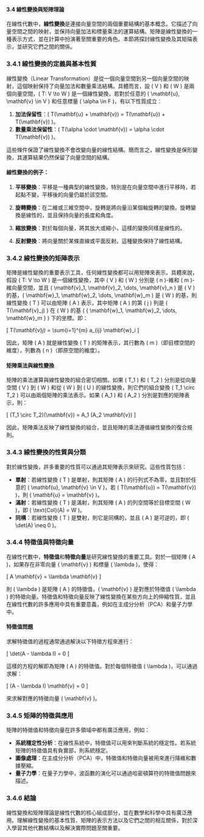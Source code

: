 #### 3.4 線性變換與矩陣理論

在線性代數中，**線性變換**是連接向量空間的兩個重要結構的基本概念。它描述了向量空間之間的映射，並保持向量加法和標量乘法的運算結構。矩陣是線性變換的一種表示方式，並在計算中扮演著至關重要的角色。本節將探討線性變換及其矩陯表示，並研究它們之間的關係。

### 3.4.1 線性變換的定義與基本性質

線性變換（Linear Transformation）是從一個向量空間到另一個向量空間的映射，這個映射保持了向量加法和數量乘法結構。具體而言，設 \( V \) 和 \( W \) 是兩個向量空間，\( T: V \to W \) 是一個線性變換，若對於任意的 \( \mathbf{u}, \mathbf{v} \in V \) 和任意標量 \( \alpha \in F \)，有以下性質成立：

1. **加法保留性**：\( T(\mathbf{u} + \mathbf{v}) = T(\mathbf{u}) + T(\mathbf{v}) \)。
2. **數量乘法保留性**：\( T(\alpha \cdot \mathbf{v}) = \alpha \cdot T(\mathbf{v}) \)。

這些條件保證了線性變換不會改變向量的線性結構。簡而言之，線性變換是保形變換，其運算結果仍然保留了向量空間的結構。

#### 線性變換的例子：

1. **平移變換**：平移是一種典型的線性變換，特別是在向量空間中進行平移時，若起點不變，平移後的向量仍屬於該空間。
  
2. **旋轉變換**：在二維或三維空間中，旋轉是將向量沿某個軸旋轉的變換。旋轉變換是線性的，並且保持向量的長度和角度。

3. **縮放變換**：對於每個向量，將其放大或縮小，這樣的變換同樣是線性的。

4. **反射變換**：將向量關於某條直線或平面反射。這種變換保持了線性結構。

### 3.4.2 線性變換的矩陣表示

矩陣是線性變換的重要表示工具，任何線性變換都可以用矩陣來表示。具體來說，假設 \( T: V \to W \) 是一個線性變換，其中 \( V \) 和 \( W \) 分別是 \( n \)-維和 \( m \)-維向量空間，並且 \( \mathbf{v}_1, \mathbf{v}_2, \dots, \mathbf{v}_n \) 是 \( V \) 的基，\( \mathbf{w}_1, \mathbf{w}_2, \dots, \mathbf{w}_m \) 是 \( W \) 的基，則線性變換 \( T \) 可以由矩陣 \( A \) 表示，其中矩陣 \( A \) 的第 \( j \) 列是 \( T(\mathbf{v}_j) \) 在 \( W \) 的基 \( \{ \mathbf{w}_1, \mathbf{w}_2, \dots, \mathbf{w}_m \} \) 下的坐標。即：

\[
T(\mathbf{v}_j) = \sum_{i=1}^{m} a_{ij} \mathbf{w}_i
\]

因此，矩陣 \( A \) 就是線性變換 \( T \) 的矩陣表示，其行數為 \( m \)（即目標空間的維度），列數為 \( n \)（即原空間的維度）。

#### 矩陣乘法與線性變換

矩陣的乘法運算與線性變換的組合密切相關。如果 \( T_1 \) 和 \( T_2 \) 分別是從向量空間 \( V \) 到 \( W \) 和從 \( W \) 到 \( U \) 的線性變換，則它們的組合變換 \( T_1 \circ T_2 \) 可以由兩個矩陣的乘法表示。如果 \( A_1 \) 和 \( A_2 \) 分別是對應的矩陣表示，則：

\[
(T_1 \circ T_2)(\mathbf{v}) = A_1 (A_2 \mathbf{v})
\]

因此，矩陣乘法反映了線性變換的組合，並且矩陣的乘法遵循線性變換的復合規則。

### 3.4.3 線性變換的性質與分類

對於線性變換，許多重要的性質可以通過其矩陣表示來研究。這些性質包括：

- **單射**：若線性變換 \( T \) 是單射，則其矩陣 \( A \) 的行列式不為零，並且對於任意的 \( \mathbf{u}, \mathbf{v} \in V \)，若 \( T(\mathbf{u}) = T(\mathbf{v}) \)，則 \( \mathbf{u} = \mathbf{v} \)。
- **滿射**：若線性變換 \( T \) 是滿射，則其矩陣 \( A \) 的列空間等於目標空間 \( W \)，即 \( \text{Col}(A) = W \)。
- **同構**：若線性變換 \( T \) 是雙射，則它是同構的，並且 \( A \) 是可逆的，即 \( \det(A) \neq 0 \)。

### 3.4.4 特徵值與特徵向量

在線性代數中，**特徵值**和**特徵向量**是研究線性變換的重要工具。對於一個矩陣 \( A \)，如果存在非零向量 \( \mathbf{v} \) 和標量 \( \lambda \)，使得：

\[
A \mathbf{v} = \lambda \mathbf{v}
\]

則 \( \lambda \) 是矩陣 \( A \) 的特徵值，\( \mathbf{v} \) 是對應於特徵值 \( \lambda \) 的特徵向量。特徵值和特徵向量反映了線性變換在某些方向上的伸縮性質，並且在線性代數的許多應用中具有重要意義，例如在主成分分析（PCA）和量子力學中。

#### 特徵值問題

求解特徵值的過程通常通過解決以下特徵方程來進行：

\[
\det(A - \lambda I) = 0
\]

這樣的方程的解即為矩陣 \( A \) 的特徵值。對於每個特徵值 \( \lambda \)，可以通過求解：

\[
(A - \lambda I) \mathbf{v} = 0
\]

來求解對應的特徵向量 \( \mathbf{v} \)。

### 3.4.5 矩陣的特徵與應用

矩陣的特徵值和特徵向量在許多領域中都有廣泛應用，例如：

- **系統穩定性分析**：在線性系統中，特徵值可以用來判斷系統的穩定性。若系統矩陣的特徵值具有負實部，則系統穩定。
- **圖像處理**：在主成分分析（PCA）中，特徵值和特徵向量被用來進行降維和數據壓縮。
- **量子力學**：在量子力學中，波函數的演化可以通過哈密頓算符的特徵值問題來描述。

### 3.4.6 結論

線性變換和矩陣理論是線性代數的核心組成部分，並在數學和科學中具有廣泛應用。理解線性變換的基本性質、矩陣的表示方法以及它們之間的相互關係，對於深入學習其他代數結構以及解決實際問題至關重要。